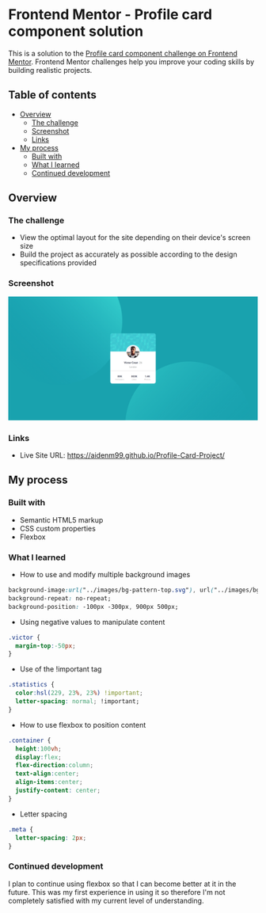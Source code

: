 # Frontend Mentor - Profile card component solution

This is a solution to the [Profile card component challenge on Frontend Mentor](https://www.frontendmentor.io/challenges/profile-card-component-cfArpWshJ). Frontend Mentor challenges help you improve your coding skills by building realistic projects. 

## Table of contents

- [Overview](#overview)
  - [The challenge](#the-challenge)
  - [Screenshot](#screenshot)
  - [Links](#links)
- [My process](#my-process)
  - [Built with](#built-with)
  - [What I learned](#what-i-learned)
  - [Continued development](#continued-development)


## Overview

### The challenge

- View the optimal layout for the site depending on their device's screen size
- Build the project as accurately as possible according to the design specifications provided

### Screenshot

![](./Solution.png)

### Links

- Live Site URL: https://aidenm99.github.io/Profile-Card-Project/

## My process

### Built with

- Semantic HTML5 markup
- CSS custom properties
- Flexbox

### What I learned

- How to use and modify multiple background images 

```css
background-image:url("../images/bg-pattern-top.svg"), url("../images/bg-pattern-bottom.svg");
background-repeat: no-repeat;
background-position: -100px -300px, 900px 500px;
```

- Using negative values to manipulate content
```css
.victor {
  margin-top:-50px;
}
```

- Use of the !important tag
```css
.statistics {
  color:hsl(229, 23%, 23%) !important;
  letter-spacing: normal; !important;
}
```

- How to use flexbox to position content 

```css
.container {
  height:100vh;
  display:flex;
  flex-direction:column;
  text-align:center;
  align-items:center;
  justify-content: center;
}
```

- Letter spacing

```css
.meta {
  letter-spacing: 2px;
}
```

### Continued development

I plan to continue using flexbox so that I can become better at it in the future. This was my first experience in using it so therefore I'm not completely satisfied with 
my current level of understanding.


